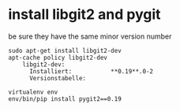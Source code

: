 # install libgit2 and pygit 
be sure they have the same minor version number

    sudo apt-get install libgit2-dev
    apt-cache policy libgit2-dev
        libgit2-dev:
          Installiert:           **0.19**.0-2
          Versionstabelle:

    virtualenv env
    env/bin/pip install pygit2==0.19
